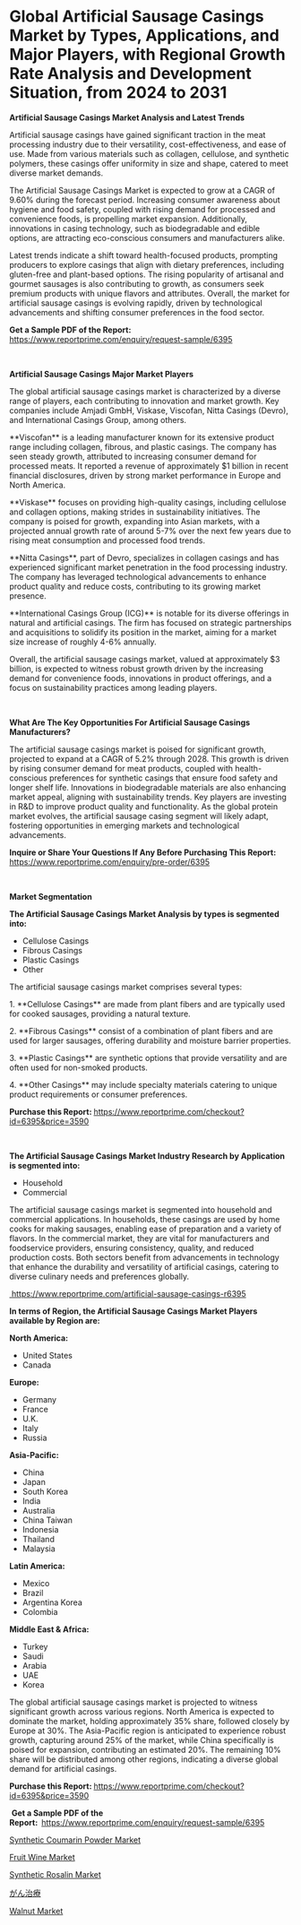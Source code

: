 <p><h1>Global Artificial Sausage Casings Market by Types, Applications, and Major Players, with Regional Growth Rate Analysis and Development Situation, from 2024 to 2031</h1></p><p><strong>Artificial Sausage Casings Market Analysis and Latest Trends</strong></p>
<p><p>Artificial sausage casings have gained significant traction in the meat processing industry due to their versatility, cost-effectiveness, and ease of use. Made from various materials such as collagen, cellulose, and synthetic polymers, these casings offer uniformity in size and shape, catered to meet diverse market demands. </p><p>The Artificial Sausage Casings Market is expected to grow at a CAGR of 9.60% during the forecast period. Increasing consumer awareness about hygiene and food safety, coupled with rising demand for processed and convenience foods, is propelling market expansion. Additionally, innovations in casing technology, such as biodegradable and edible options, are attracting eco-conscious consumers and manufacturers alike.</p><p>Latest trends indicate a shift toward health-focused products, prompting producers to explore casings that align with dietary preferences, including gluten-free and plant-based options. The rising popularity of artisanal and gourmet sausages is also contributing to growth, as consumers seek premium products with unique flavors and attributes. Overall, the market for artificial sausage casings is evolving rapidly, driven by technological advancements and shifting consumer preferences in the food sector.</p></p>
<p><strong>Get a Sample PDF of the Report:&nbsp;</strong> <a href="https://www.reportprime.com/enquiry/request-sample/6395">https://www.reportprime.com/enquiry/request-sample/6395</a></p>
<p>&nbsp;</p>
<p><strong>Artificial Sausage Casings Major Market Players</strong></p>
<p><p>The global artificial sausage casings market is characterized by a diverse range of players, each contributing to innovation and market growth. Key companies include Amjadi GmbH, Viskase, Viscofan, Nitta Casings (Devro), and International Casings Group, among others.</p><p>**Viscofan** is a leading manufacturer known for its extensive product range including collagen, fibrous, and plastic casings. The company has seen steady growth, attributed to increasing consumer demand for processed meats. It reported a revenue of approximately $1 billion in recent financial disclosures, driven by strong market performance in Europe and North America.</p><p>**Viskase** focuses on providing high-quality casings, including cellulose and collagen options, making strides in sustainability initiatives. The company is poised for growth, expanding into Asian markets, with a projected annual growth rate of around 5-7% over the next few years due to rising meat consumption and processed food trends.</p><p>**Nitta Casings**, part of Devro, specializes in collagen casings and has experienced significant market penetration in the food processing industry. The company has leveraged technological advancements to enhance product quality and reduce costs, contributing to its growing market presence.</p><p>**International Casings Group (ICG)** is notable for its diverse offerings in natural and artificial casings. The firm has focused on strategic partnerships and acquisitions to solidify its position in the market, aiming for a market size increase of roughly 4-6% annually.</p><p>Overall, the artificial sausage casings market, valued at approximately $3 billion, is expected to witness robust growth driven by the increasing demand for convenience foods, innovations in product offerings, and a focus on sustainability practices among leading players.</p></p>
<p>&nbsp;</p>
<p><strong>What Are The Key Opportunities For Artificial Sausage Casings Manufacturers?</strong></p>
<p><p>The artificial sausage casings market is poised for significant growth, projected to expand at a CAGR of 5.2% through 2028. This growth is driven by rising consumer demand for meat products, coupled with health-conscious preferences for synthetic casings that ensure food safety and longer shelf life. Innovations in biodegradable materials are also enhancing market appeal, aligning with sustainability trends. Key players are investing in R&D to improve product quality and functionality. As the global protein market evolves, the artificial sausage casing segment will likely adapt, fostering opportunities in emerging markets and technological advancements.</p></p>
<p><strong>Inquire or Share Your Questions If Any Before Purchasing This Report:</strong> <a href="https://www.reportprime.com/enquiry/pre-order/6395">https://www.reportprime.com/enquiry/pre-order/6395</a></p>
<p>&nbsp;</p>
<p><strong>Market Segmentation</strong></p>
<p><strong>The Artificial Sausage Casings Market Analysis by types is segmented into:</strong></p>
<p><ul><li>Cellulose Casings</li><li>Fibrous Casings</li><li>Plastic Casings</li><li>Other</li></ul></p>
<p><p>The artificial sausage casings market comprises several types: </p><p>1. **Cellulose Casings** are made from plant fibers and are typically used for cooked sausages, providing a natural texture.</p><p>2. **Fibrous Casings** consist of a combination of plant fibers and are used for larger sausages, offering durability and moisture barrier properties. </p><p>3. **Plastic Casings** are synthetic options that provide versatility and are often used for non-smoked products. </p><p>4. **Other Casings** may include specialty materials catering to unique product requirements or consumer preferences.</p></p>
<p><strong>Purchase this Report:&nbsp;</strong><a href="https://www.reportprime.com/checkout?id=6395&price=3590">https://www.reportprime.com/checkout?id=6395&price=3590</a></p>
<p>&nbsp;</p>
<p><strong>The Artificial Sausage Casings Market Industry Research by Application is segmented into:</strong></p>
<p><ul><li>Household</li><li>Commercial</li></ul></p>
<p><p>The artificial sausage casings market is segmented into household and commercial applications. In households, these casings are used by home cooks for making sausages, enabling ease of preparation and a variety of flavors. In the commercial market, they are vital for manufacturers and foodservice providers, ensuring consistency, quality, and reduced production costs. Both sectors benefit from advancements in technology that enhance the durability and versatility of artificial casings, catering to diverse culinary needs and preferences globally.</p></p>
<p><a href="https://www.reportprime.com/artificial-sausage-casings-r6395">&nbsp;https://www.reportprime.com/artificial-sausage-casings-r6395</a></p>
<p><strong>In terms of Region, the Artificial Sausage Casings Market Players available by Region are:</strong></p>
<p>
    <p> <strong> North America: </strong>
        <ul>
            <li>United States</li>
            <li>Canada</li>
        </ul>
        </p> 
    <p> <strong> Europe: </strong>
        <ul>
            <li>Germany</li>
            <li>France</li>
            <li>U.K.</li>
            <li>Italy</li>
            <li>Russia</li>
        </ul>
        </p> 
    <p> <strong> Asia-Pacific: </strong>
        <ul>
            <li>China</li>
            <li>Japan</li>
            <li>South Korea</li>
            <li>India</li>
            <li>Australia</li>
            <li>China Taiwan</li>
            <li>Indonesia</li>
            <li>Thailand</li>
            <li>Malaysia</li>
        </ul>
        </p> 
    <p> <strong> Latin America: </strong>
        <ul>
            <li>Mexico</li>
            <li>Brazil</li>
            <li>Argentina Korea</li>
            <li>Colombia</li>
        </ul>
        </p> 
    <p> <strong> Middle East & Africa: </strong>
        <ul>
            <li>Turkey</li>
            <li>Saudi</li>
            <li>Arabia</li>
            <li>UAE</li>
            <li>Korea</li>
        </ul>
    </p>
    </p>
<p><p>The global artificial sausage casings market is projected to witness significant growth across various regions. North America is expected to dominate the market, holding approximately 35% share, followed closely by Europe at 30%. The Asia-Pacific region is anticipated to experience robust growth, capturing around 25% of the market, while China specifically is poised for expansion, contributing an estimated 20%. The remaining 10% share will be distributed among other regions, indicating a diverse global demand for artificial casings.</p></p>
<p><strong>Purchase this Report: </strong><a href="https://www.reportprime.com/checkout?id=6395&price=3590">https://www.reportprime.com/checkout?id=6395&price=3590</a></p>
<p>&nbsp;<strong>Get a Sample PDF of the Report:&nbsp;&nbsp;</strong><a href="https://www.reportprime.com/enquiry/request-sample/6395">https://www.reportprime.com/enquiry/request-sample/6395</a></p>
<p><strong></strong></p>
<p><p><a href="https://issuu.com/reportprime-2/docs/synthetic-coumarin-powder-market-si_de9a487b8ce471">Synthetic Coumarin Powder Market</a></p><p><a href="https://github.com/MaryNelson695/Market-Research-Report-List-1/blob/main/fruit-wine-market.md">Fruit Wine Market</a></p><p><a href="https://issuu.com/reportprime-2/docs/synthetic-rosalin-market-size-2030._1693c9a6488850">Synthetic Rosalin Market</a></p><p><a href="https://medium.com/@felicidadbucar3s/2024%E5%B9%B4%E3%81%8B%E3%82%892031%E5%B9%B4%E3%81%BE%E3%81%A7%E3%81%AB-%E3%81%8C%E3%82%93%E6%B2%BB%E7%99%82%E5%B8%82%E5%A0%B4%E8%A6%8F%E6%A8%A1%E3%81%8C%E5%B9%B4%E9%96%93%E5%B9%B3%E5%9D%87%E6%88%90%E9%95%B7%E7%8E%874-8-%E3%81%A7%E6%8B%A1%E5%A4%A7%E3%81%97%E3%81%A6%E3%81%84%E3%82%8B%E6%B4%9E%E5%AF%9F-eeb2591a726c">がん治療</a></p><p><a href="https://medium.com/@jewelmohr42/walnut-market-size-growth-and-industry-analysis-by-market-segmentation-and-regional-insights-and-8c50fb5ed245">Walnut Market</a></p></p>